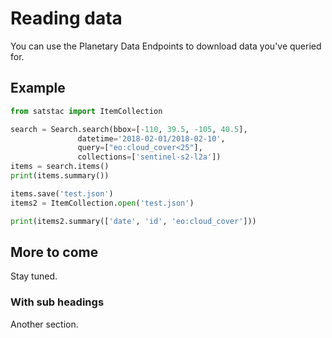 
# Reading data

You can use the Planetary Data Endpoints to download data you've queried for. 

## Example

```python
from satstac import ItemCollection

search = Search.search(bbox=[-110, 39.5, -105, 40.5],
               datetime='2018-02-01/2018-02-10',
               query=["eo:cloud_cover<25"],
               collections=['sentinel-s2-l2a'])
items = search.items()
print(items.summary())

items.save('test.json')
items2 = ItemCollection.open('test.json')

print(items2.summary(['date', 'id', 'eo:cloud_cover']))
```

## More to come

Stay tuned.

### With sub headings

Another section.
